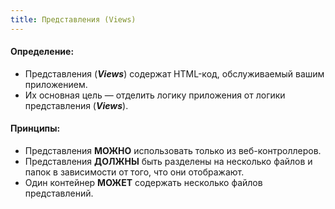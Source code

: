 ```yaml
---
title: Представления (Views)
---
```

#### Определение:
- Представления (***Views***) содержат HTML-код, обслуживаемый вашим приложением.
- Их основная цель — отделить логику приложения от логики представления (***Views***).

#### Принципы:
- Представления <else>**МОЖНО**</else> использовать только из веб-контроллеров.
- Представления <true>**ДОЛЖНЫ**</true> быть разделены на несколько файлов и папок в зависимости от того, что они отображают.
- Один контейнер <else>**МОЖЕТ**</else> содержать несколько файлов представлений.